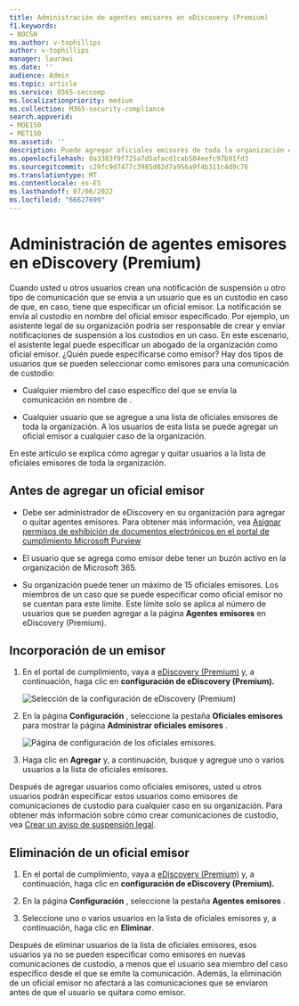 ```yaml
---
title: Administración de agentes emisores en eDiscovery (Premium)
f1.keywords:
- NOCSH
ms.author: v-tophillips
author: v-tophillips
manager: laurawi
ms.date: ''
audience: Admin
ms.topic: article
ms.service: O365-seccomp
ms.localizationpriority: medium
ms.collection: M365-security-compliance
search.appverid:
- MOE150
- MET150
ms.assetid: ''
description: Puede agregar oficiales emisores de toda la organización en eDiscovery (Premium) para que se puedan agregar a cualquier comunicación de custodia en cualquier caso en su organización.
ms.openlocfilehash: 0a3383f9f725a7d5afacd1cab504eefc97b91fd3
ms.sourcegitcommit: c29fc9d7477c3985d02d7a956a9f4b311c4d9c76
ms.translationtype: MT
ms.contentlocale: es-ES
ms.lasthandoff: 07/06/2022
ms.locfileid: "66627699"
---
```

# <a name="manage-issuing-officers-in-ediscovery-premium"></a>Administración de agentes emisores en eDiscovery (Premium)

Cuando usted u otros usuarios crean una notificación de suspensión u otro tipo de comunicación que se envía a un usuario que es un custodio en caso de que, en caso, tiene que especificar un oficial emisor. La notificación se envía al custodio en nombre del oficial emisor especificado. Por ejemplo, un asistente legal de su organización podría ser responsable de crear y enviar notificaciones de suspensión a los custodios en un caso. En este escenario, el asistente legal puede especificar un abogado de la organización como oficial emisor. ¿Quién puede especificarse como emisor? Hay dos tipos de usuarios que se pueden seleccionar como emisores para una comunicación de custodio:

- Cualquier miembro del caso específico del que se envía la comunicación en nombre de .

- Cualquier usuario que se agregue a una lista de oficiales emisores de toda la organización. A los usuarios de esta lista se puede agregar un oficial emisor a cualquier caso de la organización.

En este artículo se explica cómo agregar y quitar usuarios a la lista de oficiales emisores de toda la organización.

## <a name="before-you-add-an-issuing-officer"></a>Antes de agregar un oficial emisor

- Debe ser administrador de eDiscovery en su organización para agregar o quitar agentes emisores. Para obtener más información, vea [Asignar permisos de exhibición de documentos electrónicos en el portal de cumplimiento Microsoft Purview](assign-ediscovery-permissions.md)  

- El usuario que se agrega como emisor debe tener un buzón activo en la organización de Microsoft 365.

- Su organización puede tener un máximo de 15 oficiales emisores. Los miembros de un caso que se puede especificar como oficial emisor no se cuentan para este límite. Este límite solo se aplica al número de usuarios que se pueden agregar a la página **Agentes emisores** en eDiscovery (Premium).

## <a name="add-an-issuing-officer"></a>Incorporación de un emisor

1. En el portal de cumplimiento, vaya a [eDiscovery (Premium)](https://go.microsoft.com/fwlink/p/?linkid=2173764) y, a continuación, haga clic en **configuración de eDiscovery (Premium).**

   ![Selección de la configuración de eDiscovery (Premium)](..\media\HistoricalVersions1.png)

2. En la página **Configuración** , seleccione la pestaña **Oficiales emisores** para mostrar la página **Administrar oficiales emisores** .

   ![Página de configuración de los oficiales emisores.](..\media\AeDIssuingOfficers1.png)

3. Haga clic en **Agregar** y, a continuación, busque y agregue uno o varios usuarios a la lista de oficiales emisores.

Después de agregar usuarios como oficiales emisores, usted u otros usuarios podrán especificar estos usuarios como emisores de comunicaciones de custodio para cualquier caso en su organización. Para obtener más información sobre cómo crear comunicaciones de custodio, vea [Crear un aviso de suspensión legal](create-hold-notification.md).

## <a name="remove-an-issuing-officer"></a>Eliminación de un oficial emisor

1. En el portal de cumplimiento, vaya a [eDiscovery (Premium)](https://go.microsoft.com/fwlink/p/?linkid=2173764) y, a continuación, haga clic en **configuración de eDiscovery (Premium).**

2. En la página **Configuración** , seleccione la pestaña **Agentes emisores** .

3. Seleccione uno o varios usuarios en la lista de oficiales emisores y, a continuación, haga clic en **Eliminar**.

Después de eliminar usuarios de la lista de oficiales emisores, esos usuarios ya no se pueden especificar como emisores en nuevas comunicaciones de custodio, a menos que el usuario sea miembro del caso específico desde el que se emite la comunicación. Además, la eliminación de un oficial emisor no afectará a las comunicaciones que se enviaron antes de que el usuario se quitara como emisor.
